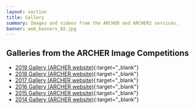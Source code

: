```yaml
---
layout: section
title: Gallery
summary: Images and videos from the ARCHER and ARCHER2 services.
banner: web_banners_02.jpg
---
```



## Galleries from the ARCHER Image Competitions

* [2019 Gallery (ARCHER website)](http://www.archer.ac.uk/about-archer/news-events/events/image-comp/gallery-2019/index.php){:target="_blank"}
* [2018 Gallery (ARCHER website)](http://www.archer.ac.uk/about-archer/news-events/events/image-comp/gallery-2018/index.php){:target="_blank"}
* [2017 Gallery (ARCHER website)](http://www.archer.ac.uk/about-archer/news-events/events/image-comp/gallery-2017/index.php){:target="_blank"}
* [2016 Gallery (ARCHER website)](http://www.archer.ac.uk/about-archer/news-events/events/image-comp/gallery-2016/index.php){:target="_blank"}
* [2015 Gallery (ARCHER website)](http://www.archer.ac.uk/about-archer/news-events/events/image-comp/gallery-2015/index.php){:target="_blank"}
* [2014 Gallery (ARCHER website)](http://www.archer.ac.uk/about-archer/news-events/events/image-comp/gallery-2014/index.php){:target="_blank"}


